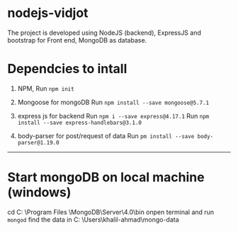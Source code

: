 # nodejs-vidjot
The project is developed using NodeJS (backend), ExpressJS and bootstrap for Front end, MongoDB as database.  

# Dependcies to intall
 
1. NPM, Run `npm init`

2. Mongoose for mongoDB
Run `npm install --save mongoose@5.7.1`

3. express js for backend 
Run `npm i --save express@4.17.1`
Run `npm install --save express-handlebars@3.1.0`

4. body-parser for post/request of data
Run `pm install --save body-parser@1.19.0`

-------------------------
# Start mongoDB on local machine  (windows)
cd C: \Program Files \MongoDB\Server\4.0\bin
onpen terminal and run `mongod`
find the data in C: \Users\khalil-ahmad\mongo-data 
